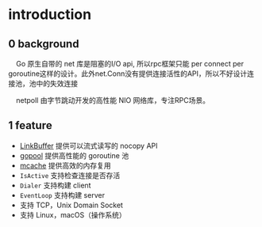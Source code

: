# introduction

## 0 background

    Go 原生自带的 net 库是阻塞的I/O api, 所以rpc框架只能 per connect per goroutine这样的设计。此外net.Conn没有提供连接活性的API，所以不好设计连接池，池中的失效连接

    netpoll 由字节跳动开发的高性能 NIO 网络库，专注RPC场景。



## 1 feature

- [LinkBuffer](https://github.com/cloudwego/netpoll/blob/develop/nocopy_linkbuffer.go) 提供可以流式读写的 nocopy API
- [gopool](https://github.com/bytedance/gopkg/tree/develop/util/gopool) 提供高性能的 goroutine 池
- [mcache](https://github.com/bytedance/gopkg/tree/develop/lang/mcache) 提供高效的内存复用
- `IsActive` 支持检查连接是否存活
- `Dialer` 支持构建 client
- `EventLoop` 支持构建 server
- 支持 TCP，Unix Domain Socket
- 支持 Linux，macOS（操作系统）
